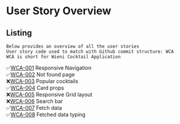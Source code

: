 # User Story Overview

## Listing

```
Below provides an overview of all the user stories
User story code used to match with Github commit structure: WCA
WCA is short for Wieni Cocktail Application
```

:white_check_mark:[WCA-001](./navigation.md) Responsive Navigation<br>
:white_check_mark:[WCA-002](./not-found.md) Not found page<br>
:x:[WCA-003](./popular.md) Popular cocktails<br>
:white_check_mark:[WCA-004](./props.md) Card props<br>
:x:[WCA-005](./responsive-grid.md) Responsive Grid layout<br>
:x:[WCA-006](./search.md) Search bar<br>
:white_check_mark:[WCA-007](./server-side-fetch.md) Fetch data<br>
:white_check_mark:[WCA-008](./types.md) Fetched data typing<br>
